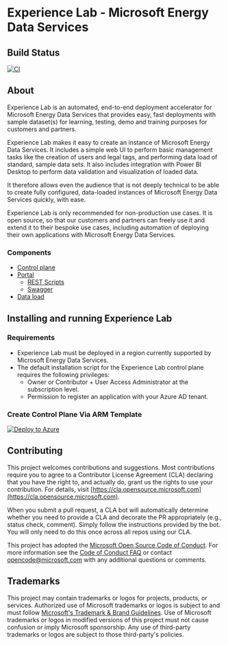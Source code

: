 # Experience Lab - Microsoft Energy Data Services

## Build Status

[![CI](https://github.com/microsoft/energy-data-services-experience-lab/actions/workflows/ci.yml/badge.svg)](https://github.com/microsoft/energy-data-services-experience-lab/actions/workflows/ci.yml)

## About

Experience Lab is an automated, end-to-end deployment accelerator for Microsoft Energy Data Services that provides easy, fast deployments with sample dataset(s) for learning, testing, demo and training purposes for customers and partners.

Experience Lab makes it easy to create an instance of Microsoft Energy Data Services. It includes a simple web UI to perform basic management tasks like the creation of users and legal tags, and performing data load of standard, sample data sets. It also includes integration with Power BI Desktop to perform data validation and visualization of loaded data.

It therefore allows even the audience that is not deeply technical to be able to create fully configured, data-loaded instances of Microsoft Energy Data Services quickly, with ease.

Experience Lab is only recommended for non-production use cases. It is open source, so that our customers and partners can freely use it and extend it to their bespoke use cases, including automation of deploying their own applications with Microsoft Energy Data Services.

### Components

- [Control plane](./control-plane)
- [Portal](./developer-portal)
  - [REST Scripts](./rest-scripts)
  - [Swagger](./developer-portal/src/assets/swagger.yaml)
- [Data load](./data-load)

## Installing and running Experience Lab

### Requirements

- Experience Lab must be deployed in a region currently supported by Microsoft Energy Data Services.
- The default installation script for the Experience Lab control plane requires the following privileges:
  - Owner or Contributor + User Access Administrator at the subscription level.
  - Permission to register an application with your Azure AD tenant.

### Create Control Plane Via ARM Template

[![Deploy to Azure](https://aka.ms/deploytoazurebutton)](https://portal.azure.com/#create/Microsoft.Template/uri/https%3A%2F%2Fgithub.com%2FAzure%2Fenergy-data-services-experience-lab%2Freleases%2Flatest%2Fdownload%2Fazuredeploy.json)

## Contributing

This project welcomes contributions and suggestions.  Most contributions require you to agree to a
Contributor License Agreement (CLA) declaring that you have the right to, and actually do, grant us
the rights to use your contribution. For details, visit [https://cla.opensource.microsoft.com](https://cla.opensource.microsoft.com).

When you submit a pull request, a CLA bot will automatically determine whether you need to provide
a CLA and decorate the PR appropriately (e.g., status check, comment). Simply follow the instructions
provided by the bot. You will only need to do this once across all repos using our CLA.

This project has adopted the [Microsoft Open Source Code of Conduct](https://opensource.microsoft.com/codeofconduct/).
For more information see the [Code of Conduct FAQ](https://opensource.microsoft.com/codeofconduct/faq/) or
contact [opencode@microsoft.com](mailto:opencode@microsoft.com) with any additional questions or comments.

## Trademarks

This project may contain trademarks or logos for projects, products, or services. Authorized use of Microsoft
trademarks or logos is subject to and must follow
[Microsoft's Trademark & Brand Guidelines](https://www.microsoft.com/en-us/legal/intellectualproperty/trademarks/usage/general).
Use of Microsoft trademarks or logos in modified versions of this project must not cause confusion or imply Microsoft sponsorship.
Any use of third-party trademarks or logos are subject to those third-party's policies.
